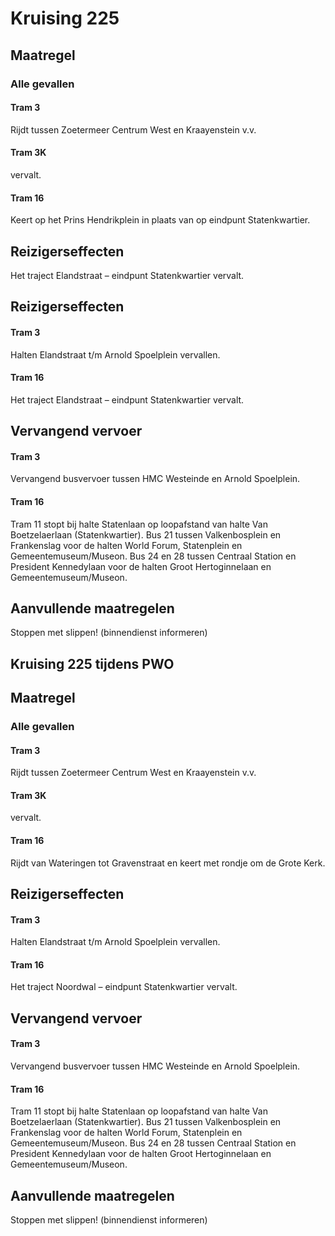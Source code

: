 # Kruising 225 
## Maatregel
### Alle gevallen

#### Tram 3
Rijdt tussen Zoetermeer Centrum West en Kraayenstein v.v.

#### Tram 3K
vervalt.

#### Tram 16
Keert op het Prins Hendrikplein in plaats van op eindpunt Statenkwartier.

## Reizigerseffecten
Het traject Elandstraat – eindpunt Statenkwartier vervalt.

## Reizigerseffecten

#### Tram 3
Halten Elandstraat t/m Arnold Spoelplein vervallen.

#### Tram 16
Het traject Elandstraat – eindpunt Statenkwartier vervalt. 

## Vervangend vervoer
#### Tram 3 
Vervangend busvervoer tussen HMC Westeinde en Arnold Spoelplein.

#### Tram 16
Tram 11 stopt bij halte Statenlaan op loopafstand van halte Van Boetzelaerlaan (Statenkwartier).
Bus 21 tussen Valkenbosplein en Frankenslag voor de halten World Forum, Statenplein en Gemeentemuseum/Museon.
Bus 24 en 28 tussen Centraal Station en President Kennedylaan voor de halten Groot Hertoginnelaan en Gemeentemuseum/Museon.

## Aanvullende maatregelen
Stoppen met  slippen! (binnendienst informeren)

## Kruising 225 tijdens PWO 
## Maatregel
### Alle gevallen

#### Tram 3
Rijdt tussen Zoetermeer Centrum West en Kraayenstein v.v.

#### Tram 3K
vervalt.

#### Tram 16
Rijdt van Wateringen tot Gravenstraat en keert met rondje om de Grote Kerk.

## Reizigerseffecten

#### Tram 3
Halten Elandstraat t/m Arnold Spoelplein vervallen.

#### Tram 16
Het traject Noordwal – eindpunt Statenkwartier vervalt. 

## Vervangend vervoer
#### Tram 3 
Vervangend busvervoer tussen HMC Westeinde en Arnold Spoelplein.

#### Tram 16
Tram 11 stopt bij halte Statenlaan op loopafstand van halte Van Boetzelaerlaan (Statenkwartier).
Bus 21 tussen Valkenbosplein en Frankenslag voor de halten World Forum, Statenplein en Gemeentemuseum/Museon.
Bus 24 en 28 tussen Centraal Station en President Kennedylaan voor de halten Groot Hertoginnelaan en Gemeentemuseum/Museon.

## Aanvullende maatregelen
Stoppen met  slippen! (binnendienst informeren)
